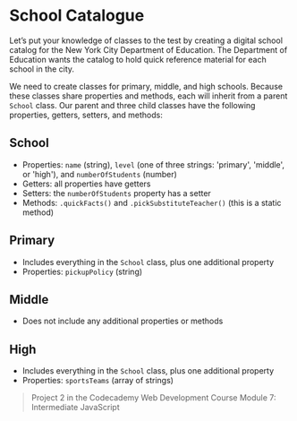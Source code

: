 # School Catalogue

Let’s put your knowledge of classes to the test by creating a digital school catalog for the New York City Department of Education. The Department of Education wants the catalog to hold quick reference material for each school in the city.

We need to create classes for primary, middle, and high schools. Because these classes share properties and methods, each will inherit from a parent `School` class. Our parent and three child classes have the following properties, getters, setters, and methods:

## School
  - Properties: `name` (string), `level` (one of three strings: 'primary', 'middle', or 'high'), and `numberOfStudents` (number)
  - Getters: all properties have getters
  - Setters: the `numberOfStudents` property has a setter
  - Methods: `.quickFacts()` and `.pickSubstituteTeacher()` (this is a static method)
## Primary
  - Includes everything in the `School` class, plus one additional property
  - Properties: `pickupPolicy` (string)
## Middle
  - Does not include any additional properties or methods
## High
  - Includes everything in the `School` class, plus one additional property
  - Properties: `sportsTeams` (array of strings)

> Project 2 in the Codecademy Web Development Course Module 7: Intermediate JavaScript